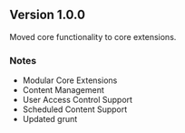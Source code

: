 ## Version 1.0.0

Moved core functionality to core extensions. 

### Notes

* Modular Core Extensions
* Content Management
* User Access Control Support
* Scheduled Content Support
* Updated grunt